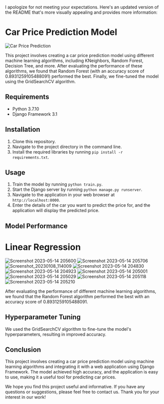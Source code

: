I apologize for not meeting your expectations. Here's an updated version of the README that's more visually appealing and provides more information:

# Car Price Prediction Model

![Car Price Prediction](https://github.com/balaji1732000/car-price-predict/assets/70811241/810ba7b7-8de2-4268-a84d-26e7e00e3cef)

This project involves creating a car price prediction model using different machine learning algorithms, including KNeighbors, Random Forest, Decision Tree, and more. After evaluating the performance of these algorithms, we found that Random Forest (with an accuracy score of 0.8931259105488091) performed the best. Finally, we fine-tuned the model using the GridSearchCV algorithm.

## Requirements

- Python 3.7.10
- Django Framework 3.1

## Installation

1. Clone this repository.
2. Navigate to the project directory in the command line.
3. Install the required libraries by running `pip install -r requirements.txt`.

## Usage

1. Train the model by running `python train.py`.
2. Start the Django server by running `python manage.py runserver`.
3. Navigate to the application in your web browser at `http://localhost:8000`.
4. Enter the details of the car you want to predict the price for, and the application will display the predicted price.

## Model Performance

# Linear Regression
![Screenshot 2023-05-14 205600](https://github.com/balaji1732000/car-price-predict/assets/70811241/51c2e078-f9cf-4c24-bf43-c366ad2fe48d)
![Screenshot 2023-05-14 205706](https://github.com/balaji1732000/car-price-predict/assets/70811241/94af1f94-2fda-42ad-9352-9c447c7171f0)
![Screenshot_20230108_114009](https://github.com/balaji1732000/car-price-predict/assets/70811241/aee46b34-5ed7-485a-9675-130309a5bda9)
![Screenshot 2023-05-14 204830](https://github.com/balaji1732000/car-price-predict/assets/70811241/d933de94-bd62-4320-bbd1-419969b22013)
![Screenshot 2023-05-14 204923](https://github.com/balaji1732000/car-price-predict/assets/70811241/651d13a7-9f67-4e05-b4cc-0b736796bd40)
![Screenshot 2023-05-14 205001](https://github.com/balaji1732000/car-price-predict/assets/70811241/bba1fb40-60ca-4785-a989-a2c31d68f58c)
![Screenshot 2023-05-14 205029](https://github.com/balaji1732000/car-price-predict/assets/70811241/906917d6-bfac-4dcc-b849-f11e1f140679)
![Screenshot 2023-05-14 205118](https://github.com/balaji1732000/car-price-predict/assets/70811241/98d2f1b3-a418-419f-bb23-7389fbc02602)
![Screenshot 2023-05-14 205210](https://github.com/balaji1732000/car-price-predict/assets/70811241/49b5a6b4-bcc7-4a97-ae1f-fd73e5b781a5)


After evaluating the performance of different machine learning algorithms, we found that the Random Forest algorithm performed the best with an accuracy score of 0.8931259105488091.

## Hyperparameter Tuning

We used the GridSearchCV algorithm to fine-tune the model's hyperparameters, resulting in improved accuracy.

## Conclusion

This project involves creating a car price prediction model using machine learning algorithms and integrating it with a web application using Django Framework. The model achieved high accuracy, and the application is easy to use, making it a useful tool for predicting car prices.

We hope you find this project useful and informative. If you have any questions or suggestions, please feel free to contact us. Thank you for your interest in our work!

